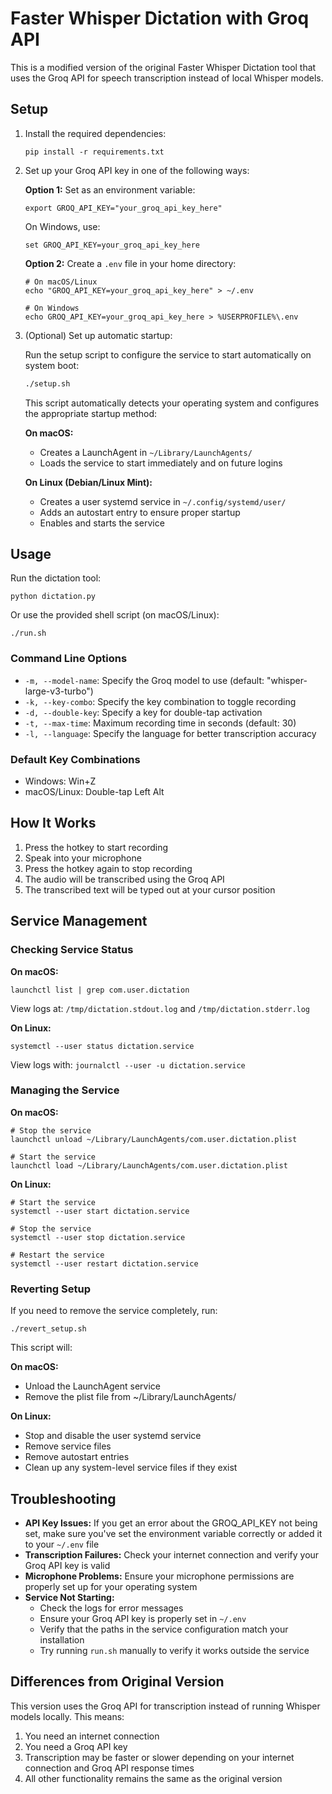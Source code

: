 # Faster Whisper Dictation with Groq API

This is a modified version of the original Faster Whisper Dictation tool that uses the Groq API for speech transcription instead of local Whisper models.

## Setup

1. Install the required dependencies:

   ```
   pip install -r requirements.txt
   ```

2. Set up your Groq API key in one of the following ways:

   **Option 1:** Set as an environment variable:

   ```
   export GROQ_API_KEY="your_groq_api_key_here"
   ```

   On Windows, use:

   ```
   set GROQ_API_KEY=your_groq_api_key_here
   ```

   **Option 2:** Create a `.env` file in your home directory:

   ```
   # On macOS/Linux
   echo "GROQ_API_KEY=your_groq_api_key_here" > ~/.env

   # On Windows
   echo GROQ_API_KEY=your_groq_api_key_here > %USERPROFILE%\.env
   ```

3. (Optional) Set up automatic startup:

   Run the setup script to configure the service to start automatically on system boot:

   ```bash
   ./setup.sh
   ```

   This script automatically detects your operating system and configures the appropriate startup method:

   **On macOS:**

   - Creates a LaunchAgent in `~/Library/LaunchAgents/`
   - Loads the service to start immediately and on future logins

   **On Linux (Debian/Linux Mint):**

   - Creates a user systemd service in `~/.config/systemd/user/`
   - Adds an autostart entry to ensure proper startup
   - Enables and starts the service

## Usage

Run the dictation tool:

```
python dictation.py
```

Or use the provided shell script (on macOS/Linux):

```
./run.sh
```

### Command Line Options

- `-m, --model-name`: Specify the Groq model to use (default: "whisper-large-v3-turbo")
- `-k, --key-combo`: Specify the key combination to toggle recording
- `-d, --double-key`: Specify a key for double-tap activation
- `-t, --max-time`: Maximum recording time in seconds (default: 30)
- `-l, --language`: Specify the language for better transcription accuracy

### Default Key Combinations

- Windows: Win+Z
- macOS/Linux: Double-tap Left Alt

## How It Works

1. Press the hotkey to start recording
2. Speak into your microphone
3. Press the hotkey again to stop recording
4. The audio will be transcribed using the Groq API
5. The transcribed text will be typed out at your cursor position

## Service Management

### Checking Service Status

**On macOS:**

```
launchctl list | grep com.user.dictation
```

View logs at: `/tmp/dictation.stdout.log` and `/tmp/dictation.stderr.log`

**On Linux:**

```
systemctl --user status dictation.service
```

View logs with: `journalctl --user -u dictation.service`

### Managing the Service

**On macOS:**

```
# Stop the service
launchctl unload ~/Library/LaunchAgents/com.user.dictation.plist

# Start the service
launchctl load ~/Library/LaunchAgents/com.user.dictation.plist
```

**On Linux:**

```
# Start the service
systemctl --user start dictation.service

# Stop the service
systemctl --user stop dictation.service

# Restart the service
systemctl --user restart dictation.service
```

### Reverting Setup

If you need to remove the service completely, run:

```
./revert_setup.sh
```

This script will:

**On macOS:**

- Unload the LaunchAgent service
- Remove the plist file from ~/Library/LaunchAgents/

**On Linux:**

- Stop and disable the user systemd service
- Remove service files
- Remove autostart entries
- Clean up any system-level service files if they exist

## Troubleshooting

- **API Key Issues:** If you get an error about the GROQ_API_KEY not being set, make sure you've set the environment variable correctly or added it to your `~/.env` file
- **Transcription Failures:** Check your internet connection and verify your Groq API key is valid
- **Microphone Problems:** Ensure your microphone permissions are properly set up for your operating system
- **Service Not Starting:**
  - Check the logs for error messages
  - Ensure your Groq API key is properly set in `~/.env`
  - Verify that the paths in the service configuration match your installation
  - Try running `run.sh` manually to verify it works outside the service

## Differences from Original Version

This version uses the Groq API for transcription instead of running Whisper models locally. This means:

1. You need an internet connection
2. You need a Groq API key
3. Transcription may be faster or slower depending on your internet connection and Groq API response times
4. All other functionality remains the same as the original version
